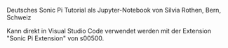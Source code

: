 Deutsches Sonic Pi Tutorial als Jupyter-Notebook von Silvia Rothen, Bern, Schweiz

Kann direkt in Visual Studio Code verwendet werden mit der Extension "Sonic Pi Extension" von s00500.
